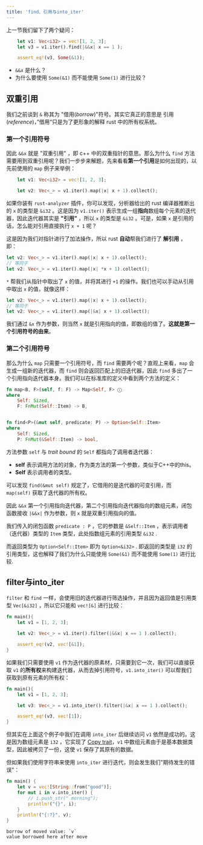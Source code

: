 ```yaml
---
title: 'find、引用与into_iter'
---
```


上一节我们留下了两个疑问：

```rust
    let v1: Vec<i32> = vec![1, 2, 3];
    let v3 = v1.iter().find(|&&x| x == 1 );

    assert_eq!(v3, Some(&1));
```

-  `&&x` 是什么？
-  为什么要使用 `Some(&1)` 而不能使用 `Some(1)` 进行比较？

## 双重引用

我们之前谈到 `&` 称其为 "借用(*borrow*)"符号。其实它真正的意思是 引用(*reference*)，”借用“只是为了更形象的解释 rust 中的所有权系统。

### 第一个引用符号

因此 `&&x` 就是 "双重引用" ，即 c++ 中的双重指针的意思。那么为什么 `find` 方法需要用到双重引用呢？我们一步步来解题，先来看看**第一个引用**是如何出现的，以先前使用的 `map` 例子来举例：

```rust
    let v1: Vec<i32> = vec![1, 2, 3];

    let v2: Vec<_> = v1.iter().map(|x| x + 1).collect();
```

如果你装有 `rust-analyzer` 插件，你可以发现，分析器给出的 rust 编译器推断出的 `x` 的类型是 `&i32` 。这是因为 `v1.iter()` 表示生成一组**指向**数组每个元素的迭代器，因此迭代器其实是 **"引用"** ，所以 `x` 的类型是 `&i32` 。可是，如果 `x` 是引用的话，怎么能对引用直接执行 `x + 1` 呢？

这是因为我们对指针进行了加法操作，所以 rust **自动**帮我们进行了 **解引用** ， 即：

```rust
let v2: Vec<_> = v1.iter().map(|x| x + 1).collect();
// 等同于
let v2: Vec<_> = v1.iter().map(|x| *x + 1).collect();
```

`*` 帮我们从指针中取出了 `x` 的值，并将其进行 `+1` 的操作。我们也可以手动从引用中取出 `x` 的值，就像这样：

```rust
let v2: Vec<_> = v1.iter().map(|x| x + 1).collect();
// 等同于
let v2: Vec<_> = v1.iter().map(|&x| x + 1).collect();
```

我们通过 `&x` 作为参数，则当然 `x` 就是引用指向的值，即数组的值了。**这就是第一个引用符号的由来**。

### 第二个引用符号

那么为什么 `map` 只需要一个引用符号，而 `find` 需要两个呢？直观上来看，`map` 会生成一组新的迭代器，而 `find` 则会返回匹配上的旧迭代器，因此 `find` 多出了一个引用指向迭代器本身。我们可以在标准库的定义中看到两个方法的定义：

```rust
fn map<B, F>(self, f: F) -> Map<Self, F> ⓘ
where
    Self: Sized,
    F: FnMut(Self::Item) -> B,


fn find<P>(&mut self, predicate: P) -> Option<Self::Item>
where
    Self: Sized,
    P: FnMut(&Self::Item) -> bool,
```

方法参数 `self` 与 *trait bound* 的 `Self` 都指向了调用者迭代器：

- **self** 表示调用方法的对象，作为类方法的第一个参数，类似于C++中的this。
- **Self** 表示调用者的类型。

可以发现 `find(&mut self)` 规定了，它借用的是迭代器的可变引用，而 `map(self)` 获取了迭代器的所有权。

因此 `&&x` 第一个引用指向迭代器，第二个引用指向迭代器指向的数组元素，闭包函数接收 `|&&x|` 作为参数，则 `x` 就是双重引用指向的值。 

我们传入的闭包函数 `predicate : P` ，它的参数是 `&Self::Item` ，表示调用者（迭代器）类型的 `Item` 类型，此处指数组元素的引用类型 `&i32` .

而返回类型为 `Option<Self::Item>` 即为 `Option<&i32>` . 即返回的类型是 `i32` 的引用类型，这也解释了我们为什么只能使用 `Some(&1)` 而不能使用 `Some(1)` 进行比较.


## filter与into_iter

`filter` 和 `find` 一样，会使用旧的迭代器进行筛选操作，并且因为返回值是引用类型 `Vec[&i32]` ，所以它只能和 `vec![&]` 进行比较：

```rust
fn main(){
    let v1 = [1, 2, 3];

    let v2: Vec<_> = v1.iter().filter(|&&x| x == 1 ).collect();

    assert_eq!(v2, vec![&1]);
}
```

如果我们只需要使用 `v1` 作为迭代器的原素材，只需要到它一次，我们可以直接获取 `v1` 的**所有权**来构建迭代器，从而去掉引用符号，`v1.into_iter()` 可以帮我们获取到原有元素的所有权：

```rust
fn main(){
    let v1 = [1, 2, 3];

    let v3: Vec<_> = v1.into_iter().filter(|&x| x == 1 ).collect();

    assert_eq!(v3, vec![1]);
}
```

但其实在上面这个例子中我们在调用 `into_iter` 后继续访问 `v1` 依然是成功的。这是因为数组元素是 `i32` ，它实现了 [Copy trait](./20.%E6%89%80%E6%9C%89%E6%9D%83.html)，`v1` 中数组元素由于是基本数据类型，因此被拷贝了一份，这使 `v1` 保存了其原有的数据。

但如果我们使用字符串来使用 `into_iter` 进行迭代，则会发生我们"期待发生的错误"：

```rust
fn main() {
    let v = vec![String::from("good")];
    for mut i in v.into_iter() {
        // i.push_str(" morning");
        println!("{}", i);
    }
    println!("{:?}", v);
}
```

```
borrow of moved value: `v`
value borrowed here after move
```




